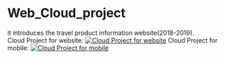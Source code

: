 # Web_Cloud_project
it introduces the travel product information website(2018-2019).  
Cloud Project for website:
[![Cloud Project for website](https://i.ya-webdesign.com/images/youtube-logo-2016-png.png)](https://www.youtube.com/watch?v=MSLBa_MsNbg&feature=youtu.be)
Cloud Project for mobile: 
[![Cloud Project for mobile](https://i.ya-webdesign.com/images/youtube-logo-2016-png.png)](https://www.youtube.com/watch?v=s4rn_K8aLCk&feature=youtu.be)
